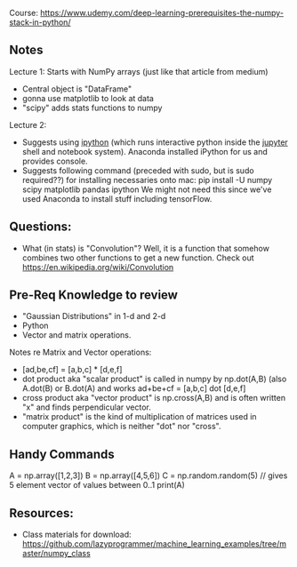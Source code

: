 Course: https://www.udemy.com/deep-learning-prerequisites-the-numpy-stack-in-python/

Notes
--------
Lecture 1: Starts with NumPy arrays (just like that article from medium)

* Central object is "DataFrame"
* gonna use matplotlib to look at data
* "scipy" adds stats functions to numpy

Lecture 2: 
* Suggests using [ipython](https://ipython.org/) (which runs interactive python inside the [jupyter](https://jupyter.org/) shell and notebook system). Anaconda installed iPython for us and provides console.
* Suggests following command (preceded with sudo, but is sudo required??) for installing necessaries onto mac:
pip install -U numpy scipy matplotlib pandas ipython
We might not need this since we've used Anaconda to install stuff including tensorFlow.


Questions: 
--------
* What (in stats) is "Convolution"? Well, it is a function that somehow combines two other functions to get a new function. Check out https://en.wikipedia.org/wiki/Convolution


Pre-Req Knowledge to review
-------
* "Gaussian Distributions" in 1-d and 2-d
* Python
* Vector and matrix operations. 

Notes re Matrix and Vector operations: 
* [ad,be,cf] = [a,b,c] * [d,e,f]
* dot product aka "scalar product" is called in numpy by np.dot(A,B) (also A.dot(B) or B.dot(A) and works ad+be+cf = [a,b,c] dot [d,e,f]
* cross product aka "vector product" is np.cross(A,B) and is often written "x" and finds perpendicular vector.
* "matrix product" is the kind of multiplication of matrices used in computer graphics, which is neither "dot" nor "cross".


Handy Commands
--------
A = np.array([1,2,3])
B = np.array([4,5,6])
C = np.random.random(5)     // gives 5 element vector of values between 0..1
print(A)

Resources:
--------
* Class materials for download: https://github.com/lazyprogrammer/machine_learning_examples/tree/master/numpy_class
